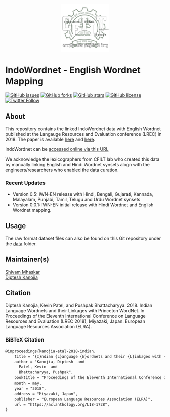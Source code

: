 <p align="center"><img src="cfilt-dark-vec.png" alt="Computation for Indian Language Technology Logo" width="150" height="150"/></p>

# IndoWordnet - English Wordnet Mapping

[![GitHub issues](https://img.shields.io/github/issues/cfiltnlp/IWN-En?style=flat-square)](https://github.com/cfiltnlp/IWN-En/issues)
[![GitHub forks](https://img.shields.io/github/forks/cfiltnlp/IWN-En?style=flat-square)](https://github.com/cfiltnlp/IWN-En/network)
[![GitHub stars](https://img.shields.io/github/stars/cfiltnlp/IWN-En?style=flat-square)](https://github.com/cfiltnlp/IWN-En/stargazers)
[![GitHub license](https://img.shields.io/badge/license-CC--BY--NC--SA--4.0-orange)](https://github.com/cfiltnlp/IWN-En/blob/main/LICENSE)
[![Twitter Follow](https://img.shields.io/twitter/follow/cfiltnlp?color=1DA1F2&logo=twitter&style=flat-square)](https://twitter.com/cfiltnlp)


## About

This repository contains the linked IndoWordnet data with English Wordnet published at the Langauge Resources and Evaluation conference (LREC) in 2018. 
The paper is available [here](https://arxiv.org/abs/2201.02977) and [here](https://aclanthology.org/L18-1728/).

IndoWordnet can be [accessed online via this URL](https://www.cfilt.iitb.ac.in/indowordnet/)

We acknowledge the lexicographers from CFILT lab who created this data by manually linking English and Hindi Wordnet synsets alogn with the engineers/researchers who enabled the data curation. 

### Recent Updates
* Version 0.5: IWN-EN release with Hindi, Bengali, Gujarati, Kannada, Malayalam, Punjabi, Tamil, Telugu and Urdu Wordnet synsets
* Version 0.0.1: IWN-EN initial release with Hindi Wordnet and English Wordnet mapping.

## Usage

The raw format dataset files can also be found on this Git repository under the [data](data/english-hindi-linked.tsv) folder.

## Maintainer(s)

[Shivam Mhaskar](https://twitter.com/shivamm7)<br/>
[Diptesh Kanojia](https://dipteshkanojia.github.io)<br/>

## Citation

Diptesh Kanojia, Kevin Patel, and Pushpak Bhattacharyya. 2018. Indian Language Wordnets and their Linkages with Princeton WordNet. In Proceedings of the Eleventh International Conference on Language Resources and Evaluation (LREC 2018), Miyazaki, Japan. European Language Resources Association (ELRA).<br/>

### BiBTeX Citation
```latex
@inproceedings{kanojia-etal-2018-indian,
    title = "{I}ndian {L}anguage {W}ordnets and their {L}inkages with {P}rinceton {W}ord{N}et",
    author = "Kanojia, Diptesh  and
      Patel, Kevin  and
      Bhattacharyya, Pushpak",
    booktitle = "Proceedings of the Eleventh International Conference on Language Resources and Evaluation ({LREC} 2018)",
    month = may,
    year = "2018",
    address = "Miyazaki, Japan",
    publisher = "European Language Resources Association (ELRA)",
    url = "https://aclanthology.org/L18-1728",
}
```

